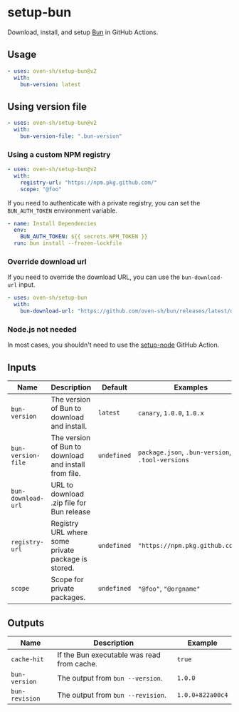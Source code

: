# setup-bun

Download, install, and setup [Bun](https://bun.sh) in GitHub Actions.

## Usage

```yaml
- uses: oven-sh/setup-bun@v2
  with:
    bun-version: latest
```

## Using version file

```yaml
- uses: oven-sh/setup-bun@v2
  with:
    bun-version-file: ".bun-version"
```

### Using a custom NPM registry

```yaml
- uses: oven-sh/setup-bun@v2
  with:
    registry-url: "https://npm.pkg.github.com/"
    scope: "@foo"
```

If you need to authenticate with a private registry, you can set the `BUN_AUTH_TOKEN` environment variable.

```yaml
- name: Install Dependencies
  env:
    BUN_AUTH_TOKEN: ${{ secrets.NPM_TOKEN }}
  run: bun install --frozen-lockfile
```

### Override download url

If you need to override the download URL, you can use the `bun-download-url` input.

```yaml
- uses: oven-sh/setup-bun
  with:
    bun-download-url: "https://github.com/oven-sh/bun/releases/latest/download/bun-linux-x64.zip"
```

### Node.js not needed

In most cases, you shouldn't need to use the [setup-node](https://github.com/actions/setup-node) GitHub Action.

## Inputs

| Name               | Description                                           | Default     | Examples                                         |
| ------------------ | ----------------------------------------------------- | ----------- | ------------------------------------------------ |
| `bun-version`      | The version of Bun to download and install.           | `latest`    | `canary`, `1.0.0`, `1.0.x`                       |
| `bun-version-file` | The version of Bun to download and install from file. | `undefined` | `package.json`, `.bun-version`, `.tool-versions` |
| `bun-download-url` | URL to download .zip file for Bun release             |             |                                                  |
| `registry-url`     | Registry URL where some private package is stored.    | `undefined` | `"https://npm.pkg.github.com/"`                  |
| `scope`            | Scope for private packages.                           | `undefined` | `"@foo"`, `"@orgname"`                           |

## Outputs

| Name           | Description                                | Example          |
| -------------- | ------------------------------------------ | ---------------- |
| `cache-hit`    | If the Bun executable was read from cache. | `true`           |
| `bun-version`  | The output from `bun --version`.           | `1.0.0`          |
| `bun-revision` | The output from `bun --revision`.          | `1.0.0+822a00c4` |
